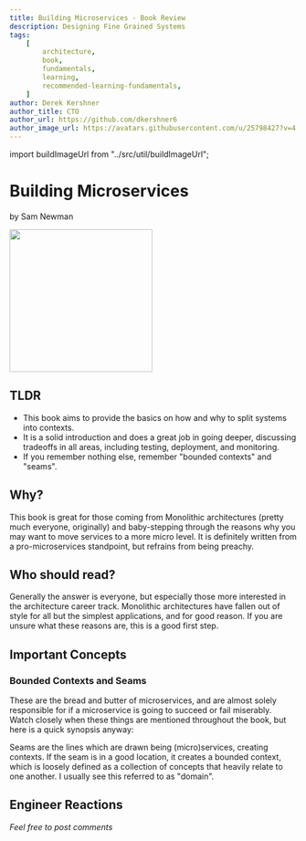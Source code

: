 ```yaml
---
title: Building Microservices - Book Review
description: Designing Fine Grained Systems
tags:
    [
        architecture,
        book,
        fundamentals,
        learning,
        recommended-learning-fundamentals,
    ]
author: Derek Kershner
author_title: CTO
author_url: https://github.com/dkershner6
author_image_url: https://avatars.githubusercontent.com/u/25798427?v=4
---
```


import buildImageUrl from "../src/util/buildImageUrl";

# Building Microservices

by Sam Newman

<div
    style={{
        display: "flex",
        alignItems: "center",
        justifyContent: "center",
        width: "100%",
        overflow: "hidden",
    }}
>
    <img src={buildImageUrl("building-microservices.jpg")} height="250" />
</div>

## TLDR

-   This book aims to provide the basics on how and why to split systems into contexts.
-   It is a solid introduction and does a great job in going deeper, discussing tradeoffs in all areas, including testing, deployment, and monitoring.
-   If you remember nothing else, remember "bounded contexts" and "seams".

## Why?

This book is great for those coming from Monolithic architectures (pretty much everyone, originally) and baby-stepping through the reasons why you may want to move services to a more micro level. It is definitely written from a pro-microservices standpoint, but refrains from being preachy.

<!--truncate-->

## Who should read?

Generally the answer is everyone, but especially those more interested in the architecture career track. Monolithic architectures have fallen out of style for all but the simplest applications, and for good reason. If you are unsure what these reasons are, this is a good first step.

## Important Concepts

### Bounded Contexts and Seams

These are the bread and butter of microservices, and are almost solely responsible for if a microservice is going to succeed or fail miserably. Watch closely when these things are mentioned throughout the book, but here is a quick synopsis anyway:

Seams are the lines which are drawn being (micro)services, creating contexts. If the seam is in a good location, it creates a bounded context, which is loosely defined as a collection of concepts that heavily relate to one another. I usually see this referred to as "domain".

## Engineer Reactions

_Feel free to post comments_
